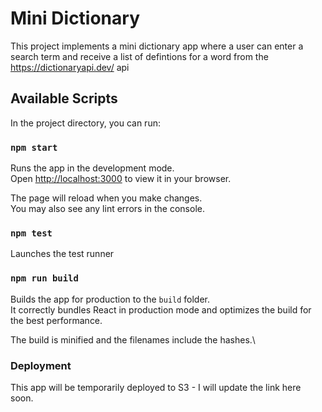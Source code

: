 # Mini Dictionary

This project implements a mini dictionary app where a user can enter a search term and 
receive a list of defintions for a word from the https://dictionaryapi.dev/ api

## Available Scripts

In the project directory, you can run:

### `npm start`

Runs the app in the development mode.\
Open [http://localhost:3000](http://localhost:3000) to view it in your browser.

The page will reload when you make changes.\
You may also see any lint errors in the console.

### `npm test`

Launches the test runner

### `npm run build`

Builds the app for production to the `build` folder.\
It correctly bundles React in production mode and optimizes the build for the best performance.

The build is minified and the filenames include the hashes.\

### Deployment

This app will be temporarily deployed to S3 - I will update the link here soon.